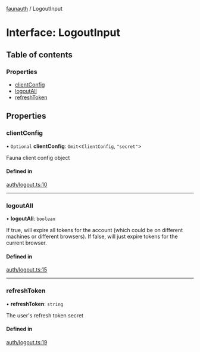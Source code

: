 [faunauth](../index.md) / LogoutInput

# Interface: LogoutInput

## Table of contents

### Properties

- [clientConfig](LogoutInput.md#clientconfig)
- [logoutAll](LogoutInput.md#logoutall)
- [refreshToken](LogoutInput.md#refreshtoken)

## Properties

### clientConfig

• `Optional` **clientConfig**: `Omit`<`ClientConfig`, ``"secret"``\>

Fauna client config object

#### Defined in

[auth/logout.ts:10](https://github.com/alexnitta/faunauth/blob/2e19c33/src/auth/logout.ts#L10)

___

### logoutAll

• **logoutAll**: `boolean`

If true, will expire all tokens for the account (which could be on different machines or
different browsers). If false, will just expire tokens for the current browser.

#### Defined in

[auth/logout.ts:15](https://github.com/alexnitta/faunauth/blob/2e19c33/src/auth/logout.ts#L15)

___

### refreshToken

• **refreshToken**: `string`

The user's refresh token secret

#### Defined in

[auth/logout.ts:19](https://github.com/alexnitta/faunauth/blob/2e19c33/src/auth/logout.ts#L19)
